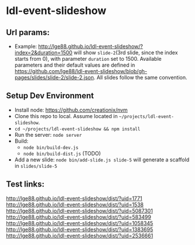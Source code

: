 ldl-event-slideshow
===================
## Url params:
- Example: http://lge88.github.io/ldl-event-slideshow/?index=2&duration=1500
  will show `slide-2`(3rd slide, since the index starts from 0), with parameter `duration` set to 1500. Available parameters and their default values are defined in https://github.com/lge88/ldl-event-slideshow/blob/gh-pages/slides/slide-2/slide-2.json. All slides follow the same convention.

## Setup Dev Environment
- Install node: https://github.com/creationix/nvm
- Clone this repo to local. Assume located in `~/projects/ldl-event-slideshow`.
- `cd ~/projects/ldl-event-slideshow && npm install`
- Run the server: `node server`
- Build:
  * `node bin/build-dev.js`
  * `node bin/build-dist.js` (TODO)
- Add a new slide:
  `node bin/add-slide.js slide-5` will generate a scaffold in `slides/slide-5`

## Test links:

http://lge88.github.io/ldl-event-slideshow/dist/?uid=1771
http://lge88.github.io/ldl-event-slideshow/dist/?uid=1538
http://lge88.github.io/ldl-event-slideshow/dist/?uid=5087301
http://lge88.github.io/ldl-event-slideshow/dist/?uid=583499
http://lge88.github.io/ldl-event-slideshow/dist/?uid=1058345
http://lge88.github.io/ldl-event-slideshow/dist/?uid=1383695
http://lge88.github.io/ldl-event-slideshow/dist/?uid=2536661
